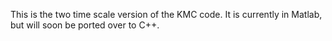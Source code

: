 This is the two time scale version of the KMC code. It is currently in Matlab, but will
soon be ported over to C++.